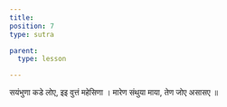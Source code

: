 ```yaml
---
title:
position: 7
type: sutra

parent:
  type: lesson

---
```


सयंभुणा कडे लोए, इइ वुत्तं महेसिणा ।
मारेण संथुया माया, तेण जोए असासए ॥

